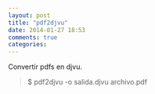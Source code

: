```yaml
---
layout: post
title: "pdf2djvu"
date: 2014-01-27 18:53
comments: true
categories: 
---
```

Convertir pdfs en djvu.

>$ pdf2djvu -o salida.djvu archivo.pdf


